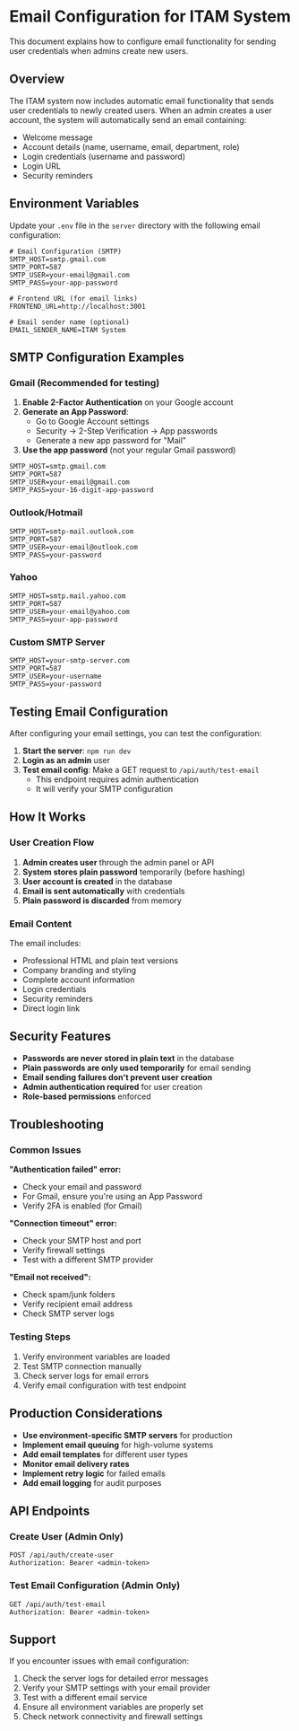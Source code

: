 # Email Configuration for ITAM System

This document explains how to configure email functionality for sending user credentials when admins create new users.

## Overview

The ITAM system now includes automatic email functionality that sends user credentials to newly created users. When an admin creates a user account, the system will automatically send an email containing:

- Welcome message
- Account details (name, username, email, department, role)
- Login credentials (username and password)
- Login URL
- Security reminders

## Environment Variables

Update your `.env` file in the `server` directory with the following email configuration:

```env
# Email Configuration (SMTP)
SMTP_HOST=smtp.gmail.com
SMTP_PORT=587
SMTP_USER=your-email@gmail.com
SMTP_PASS=your-app-password

# Frontend URL (for email links)
FRONTEND_URL=http://localhost:3001

# Email sender name (optional)
EMAIL_SENDER_NAME=ITAM System
```

## SMTP Configuration Examples

### Gmail (Recommended for testing)

1. **Enable 2-Factor Authentication** on your Google account
2. **Generate an App Password**:
   - Go to Google Account settings
   - Security → 2-Step Verification → App passwords
   - Generate a new app password for "Mail"
3. **Use the app password** (not your regular Gmail password)

```env
SMTP_HOST=smtp.gmail.com
SMTP_PORT=587
SMTP_USER=your-email@gmail.com
SMTP_PASS=your-16-digit-app-password
```

### Outlook/Hotmail

```env
SMTP_HOST=smtp-mail.outlook.com
SMTP_PORT=587
SMTP_USER=your-email@outlook.com
SMTP_PASS=your-password
```

### Yahoo

```env
SMTP_HOST=smtp.mail.yahoo.com
SMTP_PORT=587
SMTP_USER=your-email@yahoo.com
SMTP_PASS=your-app-password
```

### Custom SMTP Server

```env
SMTP_HOST=your-smtp-server.com
SMTP_PORT=587
SMTP_USER=your-username
SMTP_PASS=your-password
```

## Testing Email Configuration

After configuring your email settings, you can test the configuration:

1. **Start the server**: `npm run dev`
2. **Login as an admin** user
3. **Test email config**: Make a GET request to `/api/auth/test-email`
   - This endpoint requires admin authentication
   - It will verify your SMTP configuration

## How It Works

### User Creation Flow

1. **Admin creates user** through the admin panel or API
2. **System stores plain password** temporarily (before hashing)
3. **User account is created** in the database
4. **Email is sent automatically** with credentials
5. **Plain password is discarded** from memory

### Email Content

The email includes:
- Professional HTML and plain text versions
- Company branding and styling
- Complete account information
- Login credentials
- Security reminders
- Direct login link

## Security Features

- **Passwords are never stored in plain text** in the database
- **Plain passwords are only used temporarily** for email sending
- **Email sending failures don't prevent user creation**
- **Admin authentication required** for user creation
- **Role-based permissions** enforced

## Troubleshooting

### Common Issues

**"Authentication failed" error:**
- Check your email and password
- For Gmail, ensure you're using an App Password
- Verify 2FA is enabled (for Gmail)

**"Connection timeout" error:**
- Check your SMTP host and port
- Verify firewall settings
- Test with a different SMTP provider

**"Email not received":**
- Check spam/junk folders
- Verify recipient email address
- Check SMTP server logs

### Testing Steps

1. Verify environment variables are loaded
2. Test SMTP connection manually
3. Check server logs for email errors
4. Verify email configuration with test endpoint

## Production Considerations

- **Use environment-specific SMTP servers** for production
- **Implement email queuing** for high-volume systems
- **Add email templates** for different user types
- **Monitor email delivery rates**
- **Implement retry logic** for failed emails
- **Add email logging** for audit purposes

## API Endpoints

### Create User (Admin Only)
```
POST /api/auth/create-user
Authorization: Bearer <admin-token>
```

### Test Email Configuration (Admin Only)
```
GET /api/auth/test-email
Authorization: Bearer <admin-token>
```

## Support

If you encounter issues with email configuration:

1. Check the server logs for detailed error messages
2. Verify your SMTP settings with your email provider
3. Test with a different email service
4. Ensure all environment variables are properly set
5. Check network connectivity and firewall settings
